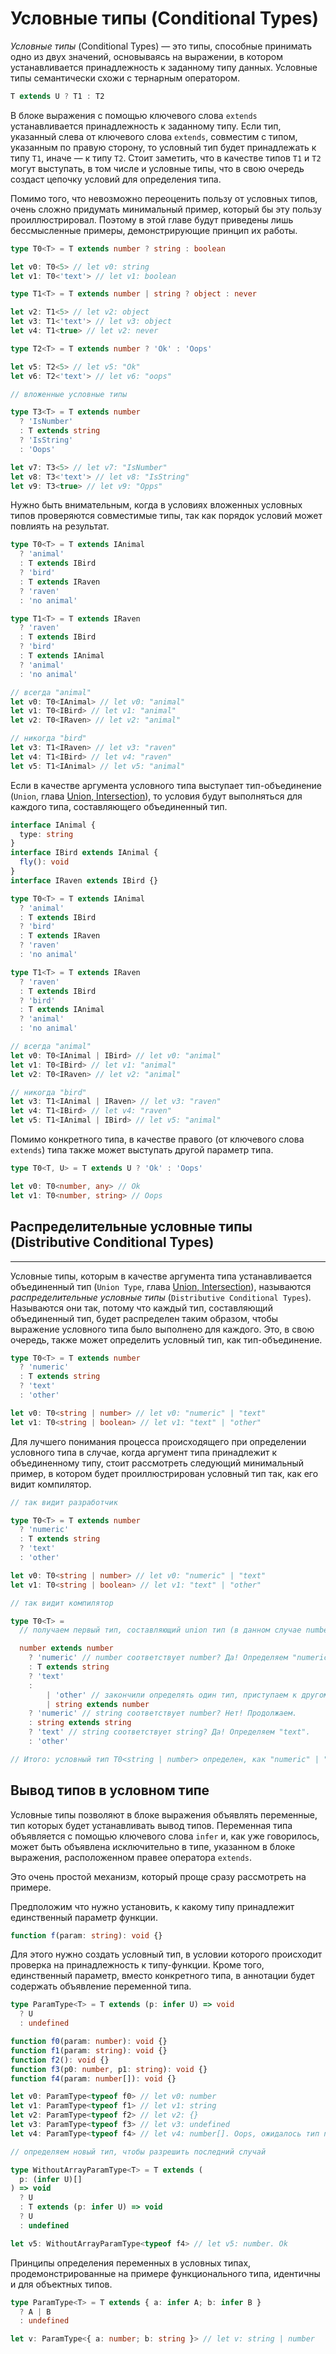 # Условные типы (Conditional Types)

_Условные типы_ (Conditional Types) — это типы, способные принимать одно из двух значений, основываясь на выражении, в котором устанавливается принадлежность к заданному типу данных. Условные типы семантически схожи с тернарным оператором.

```typescript
T extends U ? T1 : T2
```

В блоке выражения с помощью ключевого слова `extends` устанавливается принадлежность к заданному типу. Если тип, указанный слева от ключевого слова `extends`, совместим с типом, указанным по правую сторону, то условный тип будет принадлежать к типу `T1`, иначе — к типу `T2`. Стоит заметить, что в качестве типов `T1` и `T2` могут выступать, в том числе и условные типы, что в свою очередь создаст цепочку условий для определения типа.

Помимо того, что невозможно переоценить пользу от условных типов, очень сложно придумать минимальный пример, который бы эту пользу проиллюстрировал. Поэтому в этой главе будут приведены лишь бессмысленные примеры, демонстрирующие принцип их работы.

```typescript
type T0<T> = T extends number ? string : boolean

let v0: T0<5> // let v0: string
let v1: T0<'text'> // let v1: boolean

type T1<T> = T extends number | string ? object : never

let v2: T1<5> // let v2: object
let v3: T1<'text'> // let v3: object
let v4: T1<true> // let v2: never

type T2<T> = T extends number ? 'Ok' : 'Oops'

let v5: T2<5> // let v5: "Ok"
let v6: T2<'text'> // let v6: "oops"

// вложенные условные типы

type T3<T> = T extends number
  ? 'IsNumber'
  : T extends string
  ? 'IsString'
  : 'Oops'

let v7: T3<5> // let v7: "IsNumber"
let v8: T3<'text'> // let v8: "IsString"
let v9: T3<true> // let v9: "Opps"
```

Нужно быть внимательным, когда в условиях вложенных условных типов проверяются совместимые типы, так как порядок условий может повлиять на результат.

```typescript
type T0<T> = T extends IAnimal
  ? 'animal'
  : T extends IBird
  ? 'bird'
  : T extends IRaven
  ? 'raven'
  : 'no animal'

type T1<T> = T extends IRaven
  ? 'raven'
  : T extends IBird
  ? 'bird'
  : T extends IAnimal
  ? 'animal'
  : 'no animal'

// всегда "animal"
let v0: T0<IAnimal> // let v0: "animal"
let v1: T0<IBird> // let v1: "animal"
let v2: T0<IRaven> // let v2: "animal"

// никогда "bird"
let v3: T1<IRaven> // let v3: "raven"
let v4: T1<IBird> // let v4: "raven"
let v5: T1<IAnimal> // let v5: "animal"
```

Если в качестве аргумента условного типа выступает тип-объединение (`Union`, глава [Union, Intersection](17.md)), то условия будут выполняться для каждого типа, составляющего объединенный тип.

```typescript
interface IAnimal {
  type: string
}
interface IBird extends IAnimal {
  fly(): void
}
interface IRaven extends IBird {}

type T0<T> = T extends IAnimal
  ? 'animal'
  : T extends IBird
  ? 'bird'
  : T extends IRaven
  ? 'raven'
  : 'no animal'

type T1<T> = T extends IRaven
  ? 'raven'
  : T extends IBird
  ? 'bird'
  : T extends IAnimal
  ? 'animal'
  : 'no animal'

// всегда "animal"
let v0: T0<IAnimal | IBird> // let v0: "animal"
let v1: T0<IBird> // let v1: "animal"
let v2: T0<IRaven> // let v2: "animal"

// никогда "bird"
let v3: T1<IAnimal | IRaven> // let v3: "raven"
let v4: T1<IBird> // let v4: "raven"
let v5: T1<IAnimal | IBird> // let v5: "animal"
```

Помимо конкретного типа, в качестве правого (от ключевого слова `extends`) типа также может выступать другой параметр типа.

```typescript
type T0<T, U> = T extends U ? 'Ok' : 'Oops'

let v0: T0<number, any> // Ok
let v1: T0<number, string> // Oops
```

## Распределительные условные типы (Distributive Conditional Types)

---

Условные типы, которым в качестве аргумента типа устанавливается объединенный тип (`Union Type`, глава [Union, Intersection](17.md)), называются _распределительные условные типы_ (`Distributive Conditional Types`). Называются они так, потому что каждый тип, составляющий объединенный тип, будет распределен таким образом, чтобы выражение условного типа было выполнено для каждого. Это, в свою очередь, также может определить условный тип, как тип-объединение.

```typescript
type T0<T> = T extends number
  ? 'numeric'
  : T extends string
  ? 'text'
  : 'other'

let v0: T0<string | number> // let v0: "numeric" | "text"
let v1: T0<string | boolean> // let v1: "text" | "other"
```

Для лучшего понимания процесса происходящего при определении условного типа в случае, когда аргумент типа принадлежит к объединенному типу, стоит рассмотреть следующий минимальный пример, в котором будет проиллюстрирован условный тип так, как его видит компилятор.

```typescript
// так видит разработчик

type T0<T> = T extends number
  ? 'numeric'
  : T extends string
  ? 'text'
  : 'other'

let v0: T0<string | number> // let v0: "numeric" | "text"
let v1: T0<string | boolean> // let v1: "text" | "other"

// так видит компилятор

type T0<T> =
  // получаем первый тип, составляющий union тип (в данном случае number) и начинаем подставлять его на место T

  number extends number
    ? 'numeric' // number соответствует number? Да! Определяем "numeric"
    : T extends string
    ? 'text'
    :
        | 'other' // закончили определять один тип, приступаем к другому, в данном случае string
        | string extends number
    ? 'numeric' // string соответствует number? Нет! Продолжаем.
    : string extends string
    ? 'text' // string соответствует string? Да! Определяем "text".
    : 'other'

// Итого: условный тип T0<string | number> определен, как "numeric" | "text"
```

## Вывод типов в условном типе

Условные типы позволяют в блоке выражения объявлять переменные, тип которых будет устанавливать вывод типов. Переменная типа объявляется с помощью ключевого слова `infer` и, как уже говорилось, может быть объявлена исключительно в типе, указанном в блоке выражения, расположенном правее оператора `extends`.

Это очень простой механизм, который проще сразу рассмотреть на примере.

Предположим что нужно установить, к какому типу принадлежит единственный параметр функции.

```typescript
function f(param: string): void {}
```

Для этого нужно создать условный тип, в условии которого происходит проверка на принадлежность к типу-функции. Кроме того, единственный параметр, вместо конкретного типа, в аннотации будет содержать объявление переменной типа.

```typescript
type ParamType<T> = T extends (p: infer U) => void
  ? U
  : undefined

function f0(param: number): void {}
function f1(param: string): void {}
function f2(): void {}
function f3(p0: number, p1: string): void {}
function f4(param: number[]): void {}

let v0: ParamType<typeof f0> // let v0: number
let v1: ParamType<typeof f1> // let v1: string
let v2: ParamType<typeof f2> // let v2: {}
let v3: ParamType<typeof f3> // let v3: undefined
let v4: ParamType<typeof f4> // let v4: number[]. Oops, ожидалось тип number вместо number[]

// определяем новый тип, чтобы разрешить последний случай

type WithoutArrayParamType<T> = T extends (
  p: (infer U)[]
) => void
  ? U
  : T extends (p: infer U) => void
  ? U
  : undefined

let v5: WithoutArrayParamType<typeof f4> // let v5: number. Ok
```

Принципы определения переменных в условных типах, продемонстрированные на примере функционального типа, идентичны и для объектных типов.

```typescript
type ParamType<T> = T extends { a: infer A; b: infer B }
  ? A | B
  : undefined

let v: ParamType<{ a: number; b: string }> // let v: string | number
```
